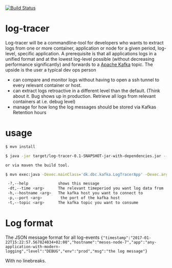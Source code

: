 [![Build Status](https://travis-ci.org/DBCDK/log-tracer.svg?branch=master)](https://travis-ci.org/DBCDK/log-tracer)
# log-tracer
Log-tracer will be a commandline-tool for developers who wants to extract logs from one or more container, application or node for a given period, log-level, specific application. A prerequisite is that all applications logs in a unified format and at the lowest log-level possible (without decreasing performance significantly) and forwards to a [Apache Kafka](https://kafka.apache.org/) topic. The upside is the user a typical dev ops person
* can compare and monitor logs without having to open a ssh tunnel to every relevant container or host.
* can extract logs retroactive in a different level than the default. (Think about it. Bug shows up in production. Retrieve all logs from relevant containers at i.e. debug level)
* manage for how long the log messages should be stored via Kafkas Retention hours



# usage
```bash
$ mvn install

$ java -jar target/log-tracer-0.1-SNAPSHOT-jar-with-dependencies.jar --hostname localhost --port 9092 --topic test

or via maven the build tool.

$ mvn exec:java -Dexec.mainClass='dk.dbc.kafka.LogTracerApp' -Dexec.arguments="--hostname=localhost,--port=9092,--topic=test"

 -?,--help             shows this message
 -dt,--time <arg>      The relevant timeperiod you want log data from
 -h,--hostname <arg>   The kafka host you want to connect to
 -p,--port <arg>        the port of the kafka host
 -t,--topic <arg>      The kafka topic you want to consume
```

# Log format
The JSON message format for all log-events
`{"timestamp":"2017-01-22T15:22:57.567824034+02:00","hostname":"mesos-node-7","app":"any-application-with-modern-logging","level":"DEBUG","env":"prod","msg":"the log message"}`

With no linebreaks.
